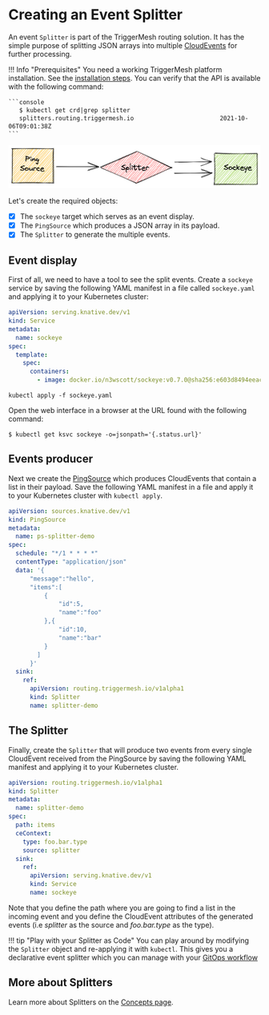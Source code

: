 # Creating an Event Splitter

An event `Splitter` is part of the TriggerMesh routing solution. It has the simple purpose of splitting JSON arrays into multiple [CloudEvents](https://cloudevents.io/) for further processing.

!!! Info "Prerequisites"
    You need a working TriggerMesh platform installation. See the [installation steps](installation.md). You can verify that the API is available with the following command:

    ```console
       $ kubectl get crd|grep splitter
       splitters.routing.triggermesh.io                        2021-10-06T09:01:38Z
    ```

![](../assets/images/splitter.png)

Let's create the required objects:

- [x] The `sockeye` target which serves as an event display.
- [x] The `PingSource` which produces a JSON array in its payload.
- [x] The `Splitter` to generate the multiple events.

## Event display

First of all, we need to have a tool to see the split events. Create a `sockeye`
service by saving the following YAML manifest in a file called `sockeye.yaml` and applying it to your Kubernetes cluster:

```yaml
apiVersion: serving.knative.dev/v1
kind: Service
metadata:
  name: sockeye
spec:
  template:
    spec:
      containers:
        - image: docker.io/n3wscott/sockeye:v0.7.0@sha256:e603d8494eeacce966e57f8f508e4c4f6bebc71d095e3f5a0a1abaf42c5f0e48
```

```
kubectl apply -f sockeye.yaml
```

Open the web interface in a browser at the URL found with the following command:

```shell
$ kubectl get ksvc sockeye -o=jsonpath='{.status.url}'
```

## Events producer

Next we create the [PingSource](https://knative.dev/docs/developer/eventing/sources/ping-source) which produces CloudEvents that contain a list in their payload. Save the following YAML manifest in a file and apply it to your Kubernetes cluster with `kubectl apply`.

```yaml
apiVersion: sources.knative.dev/v1
kind: PingSource
metadata:
  name: ps-splitter-demo
spec:
  schedule: "*/1 * * * *"
  contentType: "application/json"
  data: '{
      "message":"hello",
      "items":[
          {
              "id":5,
              "name":"foo"
          },{
              "id":10,
              "name":"bar"
          }
        ]
      }'
  sink:
    ref:
      apiVersion: routing.triggermesh.io/v1alpha1
      kind: Splitter
      name: splitter-demo
```

## The Splitter

Finally, create the `Splitter` that will produce two events from every single CloudEvent received from the PingSource by saving the following YAML manifest and applying it to your Kubernetes cluster.

```yaml
apiVersion: routing.triggermesh.io/v1alpha1
kind: Splitter
metadata:
  name: splitter-demo
spec:
  path: items
  ceContext:
    type: foo.bar.type
    source: splitter
  sink:
    ref:
      apiVersion: serving.knative.dev/v1
      kind: Service
      name: sockeye
```

Note that you define the path where you are going to find a list in the incoming event and you define the CloudEvent attributes of the generated events (i.e _splitter_ as the source and _foo.bar.type_ as the type).

!!! tip "Play with your Splitter as Code"
    You can play around by modifying the `Splitter` object and re-applying it with `kubectl`. This gives you a declarative event splitter which you can manage with your [GitOps workflow](https://www.weave.works/technologies/gitops/)

## More about Splitters

Learn more about Splitters on the [Concepts page](../concepts/routing.md).
